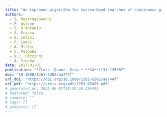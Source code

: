 ```yaml
---
title: "An improved algorithm for narrow-band searches of continuous gravitational waves"
authors:
  - S. Mastrogiovanni
  - P. Astone
  - S. D'Antonio
  - S. Frasca
  - G. Intini
  - P. Leaci
  - A. Miller
  - C. Palomba
  - O.J. Piccinni
  - A. Singhal
date: 2017-01-01
publication: "*Class. Quant. Grav.* **34**(13) 135007"
doi: "10.1088/1361-6382/aa744f"
url_doi: "https://doi.org/10.1088/1361-6382/aa744f"
url_pdf: "https://arxiv.org/pdf/1703.03493.pdf"
# generated_on: 2025-06-07T19:59:26.256491
# featured: false
# summary: ""
# tags: []
# projects: []
---
```

